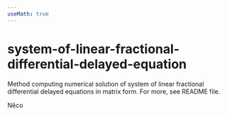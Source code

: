 ```yaml
---
useMath: true
---
```


# system-of-linear-fractional-differential-delayed-equation
Method computing numerical solution of system of linear fractional differential delayed equations in matrix form. For more, see README file.

Něco
